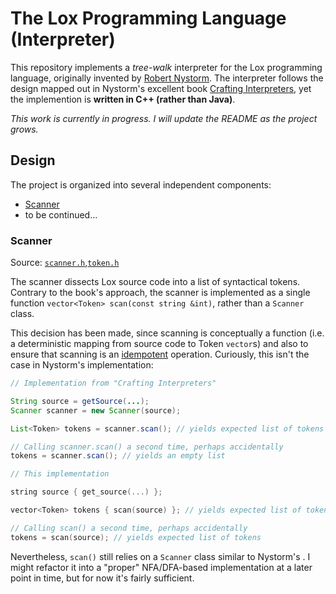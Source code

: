 # The Lox Programming Language (Interpreter)

This repository implements a _tree-walk_ interpreter for the Lox programming
language, originally invented by [Robert Nystorm](https://stuffwithstuff.com).
The interpreter follows the design mapped out in Nystorm's excellent book 
[Crafting Interpreters](https://craftinginterpreters.com), yet the implemention
is **written in C++ (rather than Java)**.

_This work is currently in progress. I will update the README as the project 
grows._

## Design

The project is organized into several independent components:

- [Scanner](#Scanner)
- to be continued...

### Scanner
Source: [`scanner.h`](src/scanner/scanner.h),[`token.h`](src/data/token.h)

The scanner dissects Lox source code into a list of syntactical tokens. 
Contrary to the book's approach, the scanner is implemented as a single 
function `vector<Token> scan(const string &int)`, rather than a `Scanner` class.

This decision has been made, since scanning is conceptually a function 
(i.e. a deterministic mapping from source code to Token `vector`s) and also to
ensure that scanning is an 
[idempotent](https://en.wikipedia.org/wiki/Idempotence) operation. Curiously, 
this isn't the case in Nystorm's implementation:

```java
// Implementation from "Crafting Interpreters"

String source = getSource(...);
Scanner scanner = new Scanner(source);

List<Token> tokens = scanner.scan(); // yields expected list of tokens

// Calling scanner.scan() a second time, perhaps accidentally
tokens = scanner.scan(); // yields an empty list
```

```cpp
// This implementation

string source { get_source(...) };

vector<Token> tokens { scan(source) }; // yields expected list of tokens

// Calling scan() a second time, perhaps accidentally
tokens = scan(source); // yields expected list of tokens 
```

Nevertheless, `scan()` still relies on  a `Scanner` class similar to Nystorm's .
I might refactor it into a "proper" NFA/DFA-based implementation at a later point
in time, but for now it's fairly sufficient.
